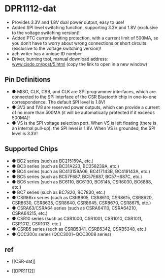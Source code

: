 
# DPR1112-dat 


- Provides 3.3V and 1.8V dual power output, easy to use!
- Added SPI level switching function, supporting 3.3V and 1.8V (exclusive to the voltage switching version)!
- Added PTC current-limiting protection, with a current limit of 500MA, so you don’t have to worry about wrong connections or short circuits (exclusive to the voltage switching version)!
- ach writer has a unique ID number
- Driver, burning tool, manual download address: www.cisdo.cn/post/5.html (copy the link to open in a new window)


## Pin Definitions 

- ● MISO, CLK, CSB, and CLK are SPI programmer interfaces, which are connected to the SPI interface of the CSR Bluetooth chip in one-to-one correspondence. The default SPI level is 1.8V!
- ● 3V3 and 1V8 are reserved power outputs, which can provide a current of no more than 500MA (it will be automatically protected if it exceeds 500MA)!
- ● VS is the SPI voltage selection port. When VS is left floating (there is an internal pull-up), the SPI level is 1.8V. When VS is grounded, the SPI level is 3.3V!

## Supported Chips 

- ● BC2 series (such as BC215159A, etc.)
- ● BC3 series (such as BC31A223, BC358239A, etc.)
- ● BC4 series (such as BC413159A06, BC417143B, BC419143A, etc.)
- ● BC5 series (such as BC57F687, BC57E687, BC57H687C, etc.)
- ● BC6 series (such as BC6110, BC6130, BC6145, CSR6030, BC6888, etc.)
- ● BC7 series (such as BC7820, BC7830, etc.)
- ● CSR86xx series (such as CSR8605, CSR8610, CSR8615, CSR8620, CSR8630, CSR8635, CSR8640, CSR8645, CSR8670, CSR8675, etc.)
- ● CSRA63/CSRA64 series (such as CSRA64110, CSRA64210, CSRA64215, etc.)
- ● CSR10 series (such as CSR1000, CSR1001, CSR1010, CSR1011, CSR1012, CSR1013, etc.)
- ● CSRB5 series (such as CSRB5341, CSRB5342, CSRB5348, etc.)
- ● QCC300x series (QCC3001~QCC3008 series)

## ref 

- [[CSR-dat]]

- [[DPR1112]]